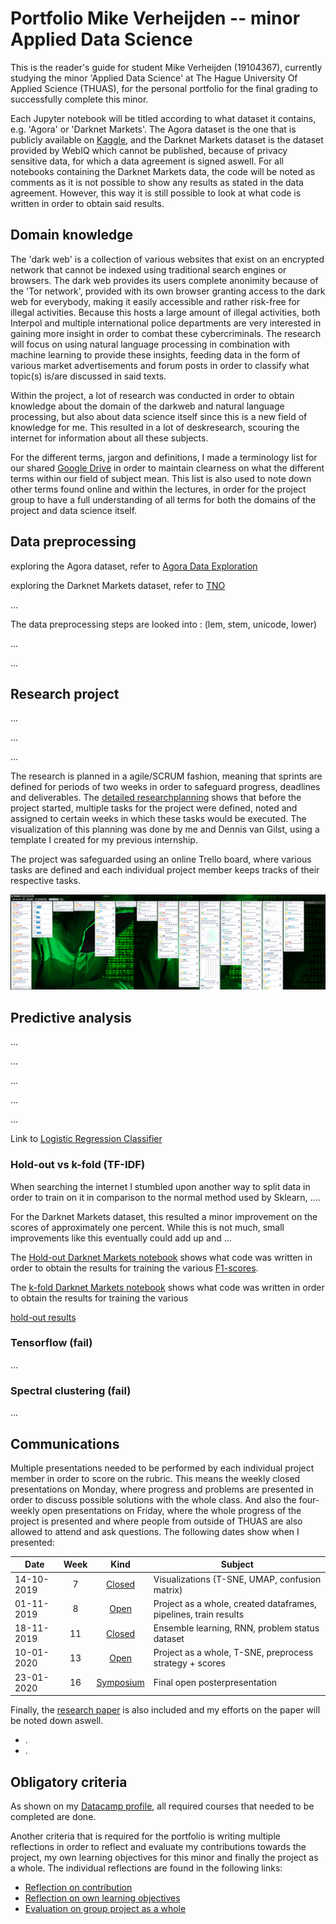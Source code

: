 # Portfolio Mike Verheijden -- minor Applied Data Science

This is the reader's guide for student Mike Verheijden (19104367), currently studying the minor 'Applied Data Science' at The Hague University Of Applied Science (THUAS), for the personal portfolio for the final grading to successfully complete this minor.

Each Jupyter notebook will be titled according to what dataset it contains, e.g. 'Agora' or 'Darknet Markets'. The Agora dataset is the one that is publicly available on [Kaggle](https://www.kaggle.com/philipjames11/dark-net-marketplace-drug-data-agora-20142015), and the Darknet Markets dataset is the dataset provided by WebIQ which cannot be published, because of privacy sensitive data, for which a data agreement is signed aswell. For all notebooks containing the Darknet Markets data, the code will be noted as comments as it is not possible to show any results as stated in the data agreement. However, this way it is still possible to look at what code is written in order to obtain said results.

## Domain knowledge

<!-- XX Introduction of the subject field -->
The 'dark web' is a collection of various websites that exist on an encrypted network that cannot be indexed using traditional search engines or browsers. The dark web provides its users complete anonimity because of the 'Tor network', provided with its own browser granting access to the dark web for everybody, making it easily accessible and rather risk-free for illegal activities. Because this hosts a large amount of illegal activities, both Interpol and multiple international police departments are very interested in gaining more insight in order to combat these cybercriminals. The research will focus on using natural language processing in combination with machine learning to provide these insights, feeding data in the form of various market advertisements and forum posts in order to classify what topic(s) is/are discussed in said texts.

<!-- Literature research -->
Within the project, a lot of research was conducted in order to obtain knowledge about the domain of the darkweb and natural language processing, but also about data science itself since this is a new field of knowledge for me. This resulted in a lot of deskresearch, scouring the internet for information about all these subjects.

<!-- XX Terms, jargon and definitions  -->
For the different terms, jargon and definitions, I made a terminology list for our shared [Google Drive](https://docs.google.com/document/d/1_PiH3GpbucwgJX_mEqwgqkKT412Pzws2v5Pz95TKNsY/edit?usp=sharing) in order to maintain clearness on what the different terms within our field of subject mean. This list is also used to note down other terms found online and within the lectures, in order for the project group to have a full understanding of all terms for both the domains of the project and data science itself.

## Data preprocessing

<!-- Data exploration -->
exploring the Agora dataset, refer to [Agora Data Exploration](notebooks/Agora_Data_Exploration.ipynb)

exploring the Darknet Markets dataset, refer to [TNO](about:blank)

<!-- Data cleansing -->
...

<!-- Data preparation -->
The data preprocessing steps are looked into : (lem, stem, unicode, lower)

<!-- Data explanation -->
...

<!-- Data visualization (exploratory)  -->
...

## Research project

<!-- task definition (context,reason and problem definition, research questions) -->
...

<!-- evaluation -->
...

<!-- Conclusions  -->
...

<!-- research planning -->
The research is planned in a agile/SCRUM fashion, meaning that sprints are defined for periods of two weeks in order to safeguard progress, deadlines and deliverables. The [detailed researchplanning](https://docs.google.com/spreadsheets/d/1vaSoA5Cp66wbBTGdaLRTS3dO9KKMIrv8_TaI7geka7E/edit?usp=sharing) shows that before the project started, multiple tasks for the project were defined, noted and assigned to certain weeks in which these tasks would be executed. The visualization of this planning was done by me and Dennis van Gilst, using a template I created for my previous internship.

The project was safeguarded using an online Trello board, where various tasks are defined and each individual project member keeps tracks of their respective tasks.

![Trello board](img/trello.png)

## Predictive analysis
<!-- Selecting a Model -->
...

<!-- Configuring a Model -->
...

<!-- Training a model -->
...

<!-- Evaluating a model -->
...

<!-- Visualizing the outcome of a model (explanatory)  -->
...

Link to [Logistic Regression Classifier](LogisticRegressionClassifier.ipynb)

### Hold-out vs k-fold (TF-IDF)

When searching the internet I stumbled upon another way to split data in order to train on it in comparison to the normal method used by Sklearn, ....

For the Darknet Markets dataset, this resulted a minor improvement on the scores of approximately one percent. While this is not much, small improvements like this eventually could add up and ...

The [Hold-out Darknet Markets notebook](about:blank) shows what code was written in order to obtain the results for training the various [F1-scores](viz/Holdout_scores.png).

The [k-fold Darknet Markets notebook](notebooks/TNO_K-fold_tfidf.ipynb) shows what code was written in order to obtain the results for training the various

[hold-out results](viz/KFold_scores.png)

### Tensorflow (fail)

...

### Spectral clustering (fail)

...

## Communications

<!-- Presentations  -->
Multiple presentations needed to be performed by each individual project member in order to score on the rubric. This means the weekly closed presentations on Monday, where progress and problems are presented in order to discuss possible solutions with the whole class. And also the four-weekly open presentations on Friday, where the whole progress of the project is presented and where people from outside of THUAS are also allowed to attend and ask questions. The following dates show when I presented:

| Date       | Week   | Kind   | Subject |
|------------|:------:|:----------------------------------:|---------|
| 14-10-2019 | 7      | [Closed](https://docs.google.com/presentation/d/18pM7pRmxdsDqRGJz84PMqaN9kibJh_S50wNqZksWjyg/edit?usp=sharing) | Visualizations (T-SNE, UMAP, confusion matrix) |
| 01-11-2019 | 8      | [Open](https://drive.google.com/file/d/139Ulhyow2SwwF6IoJqTZhCDblRnP2JMU/view?usp=sharing) | Project as a whole, created dataframes, pipelines, train results |
| 18-11-2019 | 11     | [Closed](https://docs.google.com/presentation/d/1YNo-k7I8A9M9UAcpv9xqzkEaW38lNg3lu-9FoTFDubg/edit?usp=sharing) | Ensemble learning, RNN, problem status dataset |
| 10-01-2020 | 13     | [Open](https://drive.google.com/file/d/181d7qLdFrMkpcqN7AoUJOiJLNOWKkO65/view?usp=sharing) | Project as a whole, T-SNE, preprocess strategy + scores    |
| 23-01-2020 | 16     | [Symposium](about:blank) | Final open posterpresentation   |

<!-- Writing paper -->
Finally, the [research paper](about:blank) is also included and my efforts on the paper will be noted down aswell.

* .
* .

## Obligatory criteria

As shown on my [Datacamp profile](https://www.datacamp.com/profile/19104367), all required courses that needed to be completed are done.

Another criteria that is required for the portfolio is writing multiple reflections in order to reflect and evaluate my contributions towards the project, my own learning objectives for this minor and finally the project as a whole. The individual reflections are found in the following links:

* [Reflection on contribution](docs/reflection_contribution.md)
* [Reflection on own learning objectives](docs/reflection_objectives.md)
* [Evaluation on group project as a whole](docs/evaluation_group.md)
